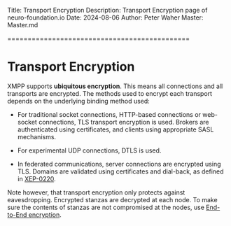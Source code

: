 ﻿Title: Transport Encryption
Description: Transport Encryption page of neuro-foundation.io
Date: 2024-08-06
Author: Peter Waher
Master: Master.md

=============================================

Transport Encryption
========================

XMPP supports **ubiquitous encryption**. This means all connections and all transports are encrypted. The methods used to encrypt each transport depends
on the underlying binding method used:

* For traditional socket connections, HTTP-based connections or web-socket connections, TLS transport encryption is used. Brokers are authenticated using
certificates, and clients using appropriate SASL mechanisms.

* For experimental UDP connections, DTLS is used.

* In federated communications, server connections are encrypted using TLS. Domains are validated using certificates and dial-back, as defined in 
[XEP-0220](https://xmpp.org/extensions/xep-0220.html).

Note however, that transport encryption only protects against eavesdropping. Encrypted stanzas are decrypted at each node. To make sure the contents
of stanzas are not compromised at the nodes, use [End-to-End encryption](E2E.md).